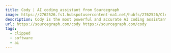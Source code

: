 ```yaml
---
title: Cody | AI coding assistant from Sourcegraph
image: https://2762526.fs1.hubspotusercontent-na1.net/hubfs/2762526/CleanShot%202025-01-28%20at%2012.05.20@2x.png
description: Cody is the most powerful and accurate AI coding assistant for writing, fixing, and maintaining code
url: https://sourcegraph.com/cody https://sourcegraph.com/cody
tags:
  - clipped
  - software
  - ai
---
```

